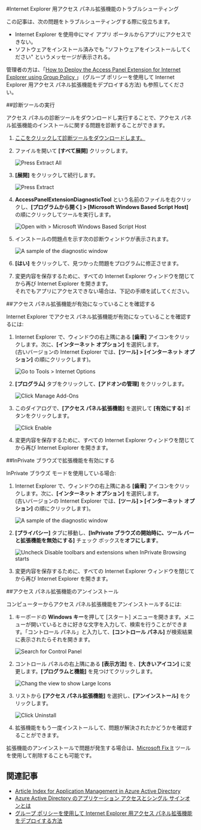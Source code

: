 <properties
    pageTitle="Internet Explorer 用アクセス パネル拡張機能のトラブルシューティング | Microsoft Azure"
    description="グループ ポリシーを使用してマイ アプリ ポータル用の Internet Explorer アドオンをデプロイする方法。"
    services="active-directory"
    documentationCenter=""
    authors="MarkusVi"
    manager="stevenpo"
    editor=""/>

<tags
    ms.service="active-directory"
    ms.devlang="na"
    ms.topic="article"
    ms.tgt_pltfrm="na"
    ms.workload="identity"
    ms.date="02/09/2016"
    ms.author="markvi;liviodlc"/>

#Internet Explorer 用アクセス パネル拡張機能のトラブルシューティング

この記事は、次の問題をトラブルシューティングする際に役立ちます。

- Internet Explorer を使用中にマイ アプリ ポータルからアプリにアクセスできない。
- ソフトウェアをインストール済みでも "ソフトウェアをインストールしてください" というメッセージが表示される。

管理者の方は、「[How to Deploy the Access Panel Extension for Internet Explorer using Group Policy ](active-directory-saas-ie-group-policy.md)」 (グループ ポリシーを使用して Internet Explorer 用アクセス パネル拡張機能をデプロイする方法) も参照してください。

##診断ツールの実行

アクセス パネルの診断ツールをダウンロードし実行することで、アクセス パネル拡張機能のインストールに関する問題を診断することができます。

1. [ここをクリックして診断ツールをダウンロードします。](https://account.activedirectory.windowsazure.com/applications/AccessPanelExtensionDiagnosticTool/AccessPanelExtensionDiagnosticTool.zip)

2. ファイルを開いて **[すべて展開]** クリックします。

	![Press Extract All](./media/active-directory-saas-ie-troubleshooting/extract1.png)

3. **[展開]** をクリックして続行します。

	![Press Extract](./media/active-directory-saas-ie-troubleshooting/extract2.png)

4. **AccessPanelExtensionDiagnosticTool** という名前のファイルを右クリックし、**[プログラムから開く] > [Microsoft Windows Based Script Host]** の順にクリックしてツールを実行します。

	![Open with > Microsoft Windows Based Script Host](./media/active-directory-saas-ie-troubleshooting/open_tool.png)

5. インストールの問題点を示す次の診断ウィンドウが表示されます。

	![A sample of the diagnostic window](./media/active-directory-saas-ie-troubleshooting/tool_preview.png)

6. **[はい]** をクリックして、見つかった問題をプログラムに修正させます。

7. 変更内容を保存するために、すべての Internet Explorer ウィンドウを閉じてから再び Internet Explorer を開きます。<br />それでもアプリにアクセスできない場合は、下記の手順を試してください。

##アクセス パネル拡張機能が有効になっていることを確認する

Internet Explorer でアクセス パネル拡張機能が有効になっていることを確認するには:

1. Internet Explorer で、ウィンドウの右上隅にある **[歯車]** アイコンをクリックします。次に、**[インターネット オプション]** を選択します。<br />(古いバージョンの Internet Explorer では、**[ツール] > [インターネット オプション]** の順にクリックします)。

	![Go to Tools > Internet Options](./media/active-directory-saas-ie-troubleshooting/internetoptions.png)

2. **[プログラム]** タブをクリックして、**[アドオンの管理]** をクリックします。

	![Click Manage Add-Ons](./media/active-directory-saas-ie-troubleshooting/internetoptions_programs.png)

3. このダイアログで、**[アクセス パネル拡張機能]** を選択して **[有効にする]** ボタンをクリックします。

	![Click Enable](./media/active-directory-saas-ie-troubleshooting/enableaddon.png)

4. 変更内容を保存するために、すべての Internet Explorer ウィンドウを閉じてから再び Internet Explorer を開きます。

##InPrivate ブラウズで拡張機能を有効にする

InPrivate ブラウズ モードを使用している場合:

1. Internet Explorer で、ウィンドウの右上隅にある **[歯車]** アイコンをクリックします。次に、**[インターネット オプション]** を選択します。<br />(古いバージョンの Internet Explorer では、**[ツール] > [インターネット オプション]** の順にクリックします)。

	![A sample of the diagnostic window](./media/active-directory-saas-ie-troubleshooting/inprivateoptions.png)

2. **[プライバシー]** タブに移動し、**[InPrivate ブラウズの開始時に、ツール バーと拡張機能を無効にする]** チェック ボックスを**オフにします**。</p>

	![Uncheck Disable toolbars and extensions when InPrivate Browsing starts](./media/active-directory-saas-ie-troubleshooting/enabletoolbars.png)

3. 変更内容を保存するために、すべての Internet Explorer ウィンドウを閉じてから再び Internet Explorer を開きます。

##アクセス パネル拡張機能のアンインストール

コンピューターからアクセス パネル拡張機能をアンインストールするには:

1. キーボードの **Windows キー**を押して [スタート] メニューを開きます。メニューが開いているときに好きな文字を入力して、検索を行うことができます。「コントロール パネル」と入力して、**[コントロール パネル]** が検索結果に表示されたらそれを開きます。

	![Search for Control Panel](./media/active-directory-saas-ie-troubleshooting/search_sm.png)

2. コントロール パネルの右上隅にある **[表示方法]** を、**[大きいアイコン]** に変更します。**[プログラムと機能]** を見つけてクリックします。

	![Chang the view to show Large Icons](./media/active-directory-saas-ie-troubleshooting/control_panel.png)

3. リストから **[アクセス パネル拡張機能]** を選択し、**[アンインストール]** をクリックします。

	![Click Uninstall](./media/active-directory-saas-ie-troubleshooting/uninstall.png)

4. 拡張機能をもう一度インストールして、問題が解決されたかどうかを確認することができます。

拡張機能のアンインストールで問題が発生する場合は、[Microsoft Fix It](https://go.microsoft.com/?linkid=9779673) ツールを使用して削除することも可能です。

## 関連記事

- [Article Index for Application Management in Azure Active Directory](active-directory-apps-index.md)
- [Azure Active Directory のアプリケーション アクセスとシングル サインオンとは](active-directory-appssoaccess-whatis.md)
- [グループ ポリシーを使用して Internet Explorer 用アクセス パネル拡張機能をデプロイする方法](active-directory-saas-ie-group-policy.md)

<!---HONumber=AcomDC_0518_2016-->